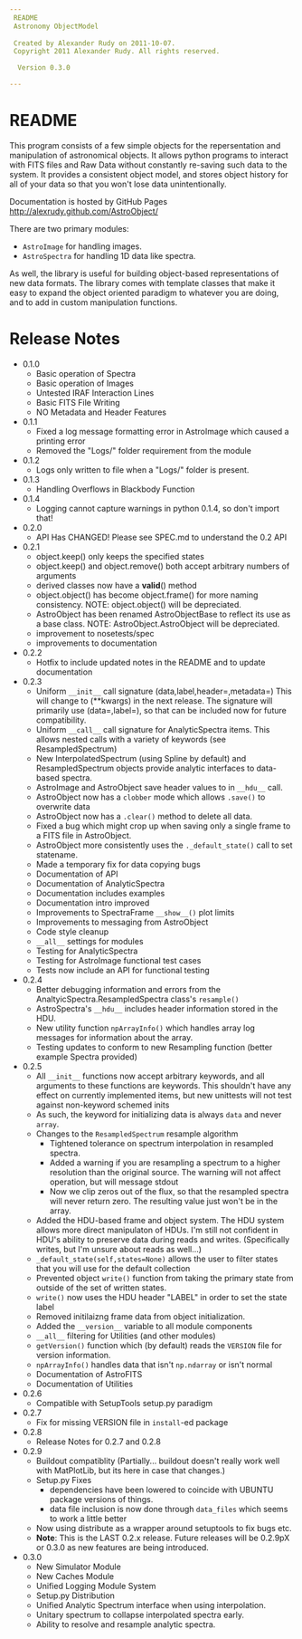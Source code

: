 ```yaml
---
 README
 Astronomy ObjectModel
 
 Created by Alexander Rudy on 2011-10-07.
 Copyright 2011 Alexander Rudy. All rights reserved.

  Version 0.3.0

---
```


# README

This program consists of a few simple objects for the repersentation and manipulation of astronomical objects. It allows python programs to interact with FITS files and Raw Data without constantly re-saving such data to the system. It provides a consistent object model, and stores object history for all of your data so that you won't lose data unintentionally.

Documentation is hosted by GitHub Pages <http://alexrudy.github.com/AstroObject/>

There are two primary modules:

- `AstroImage` for handling images.
- `AstroSpectra` for handling 1D data like spectra.

As well, the library is useful for building object-based representations of new data formats. The library comes with template classes that make it easy to expand the object oriented paradigm to whatever you are doing, and to add in custom manipulation functions.

# Release Notes

* 0.1.0
	- Basic operation of Spectra
	- Basic operation of Images
	- Untested IRAF Interaction Lines
	- Basic FITS File Writing
	- NO Metadata and Header Features
* 0.1.1
	- Fixed a log message formatting error in AstroImage which caused a printing error
	- Removed the "Logs/" folder requirement from the module
* 0.1.2
	- Logs only written to file when a "Logs/" folder is present.
* 0.1.3
	- Handling Overflows in Blackbody Function
* 0.1.4
	- Logging cannot capture warnings in python 0.1.4, so don't import that!
* 0.2.0
	- API Has CHANGED! Please see SPEC.md to understand the 0.2 API
* 0.2.1 
    - object.keep() only keeps the specified states
    - object.keep() and object.remove() both accept arbitrary numbers of arguments
    - derived classes now have a __valid__() method
    - object.object() has become object.frame() for more naming consistency. NOTE: object.object() will be depreciated.
    - AstroObject has been renamed AstroObjectBase to reflect its use as a base class. NOTE: AstroObject.AstroObject will be depreciated.
    - improvement to nosetests/spec
	- improvements to documentation
* 0.2.2
	- Hotfix to include updated notes in the README and to update documentation
* 0.2.3
	- Uniform `__init__` call signature (data,label,header=,metadata=)
	This will change to (**kwargs) in the next release. The signature will primarily use (data=,label=), so that can be included now for future compatibility.
	- Uniform `__call__` call signature for AnalyticSpectra items. This allows nested calls with a variety of keywords (see ResampledSpectrum)
	- New InterpolatedSpectrum (using Spline by default) and ResampledSpectrum objects provide analytic interfaces to data-based spectra.
	- AstroImage and AstroObject save header values to in `__hdu__` call.
	- AstroObject now has a `clobber` mode which allows `.save()` to overwrite data
	- AstroObject now has a `.clear()` method to delete all data.
	- Fixed a bug which might crop up when saving only a single frame to a FITS file in AstroObject.
	- AstroObject more consistently uses the `._default_state()` call to set statename.
	- Made a temporary fix for data copying bugs
	- Documentation of API
	- Documentation of AnalyticSpectra
	- Documentation includes examples
	- Documentation intro improved
	- Improvements to SpectraFrame `__show__()` plot limits
	- Improvements to messaging from AstroObject
	- Code style cleanup
	- `__all__` settings for modules
	- Testing for AnalyticSpectra
	- Testing for AstroImage functional test cases
	- Tests now include an API for functional testing
* 0.2.4
	- Better debugging information and errors from the AnaltyicSpectra.ResampledSpectra class's `resample()`
	- AstroSpectra's `__hdu__` includes header information stored in the HDU.
	- New utility function `npArrayInfo()` which handles array log messages for information about the array.
	- Testing updates to conform to new Resampling function (better example Spectra provided)
* 0.2.5
	- All `__init__` functions now accept arbitrary keywords, and all arguments to these functions are keywords. This shouldn't have any effect on currently implemented items, but new unittests will not test against non-keyword schemed inits
	- As such, the keyword for initializing data is always `data` and never `array`.
	- Changes to the `ResampledSpectrum` resample algorithm
		- Tightened tolerance on spectrum interpolation in resampled spectra.
		- Added a warning if you are resampling a spectrum to a higher resolution than the original source. The warning will not affect operation, but will message stdout
		- Now we clip zeros out of the flux, so that the resampled spectra will never return zero. The resulting value just won't be in the array.
	- Added the HDU-based frame and object system. The HDU system allows more direct manipulaton of HDUs. I'm still not confident in HDU's ability to preserve data during reads and writes. (Specifically writes, but I'm unsure about reads as well...)
	- `_default_state(self,states=None)` allows the user to filter states that you will use for the default collection
	- Prevented object `write()` function from taking the primary state from outside of the set of written states.
	- `write()` now uses the HDU header "LABEL" in order to set the state label
	- Removed initilaizng frame data from object initialization.
	- Added the `__version__` variable to all module components
	- `__all__` filtering for Utilities (and other modules)
	- `getVersion()` function which (by default) reads the `VERSION` file for version information.
	- `npArrayInfo()` handles data that isn't `np.ndarray` or isn't normal
	- Documentation of AstroFITS
	- Documentation of Utilities
* 0.2.6
	- Compatible with SetupTools setup.py paradigm
* 0.2.7
	- Fix for missing VERSION file in `install`-ed package
* 0.2.8
    - Release Notes for 0.2.7 and 0.2.8
* 0.2.9
	- Buildout compatiblity (Partially... buildout doesn't really work well with MatPlotLib, but its here in case that changes.)
	- Setup.py Fixes
		- dependencies have been lowered to coincide with UBUNTU package versions of things.
		- data file inclusion is now done through `data_files` which seems to work a little better
	- Now using distribute as a wrapper around setuptools to fix bugs etc.
	- **Note**: This is the LAST 0.2.x release. Future releases will be 0.2.9pX or 0.3.0 as new features are being introduced.
* 0.3.0
	- New Simulator Module
	- New Caches Module
	- Unified Logging Module System
	- Setup.py Distribution
    - Unified Analytic Spectrum interface when using interpolation.
    - Unitary spectrum to collapse interpolated spectra early. 
    - Ability to resolve and resample analytic spectra.
